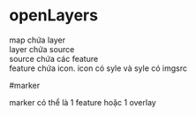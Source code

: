 # openLayers

map chứa layer  <br />layer chứa source<br />  source chứa các feature <br /> feature chứa icon. icon có syle và syle có imgsrc

#marker

marker có thể là 1 feature hoặc 1 overlay
